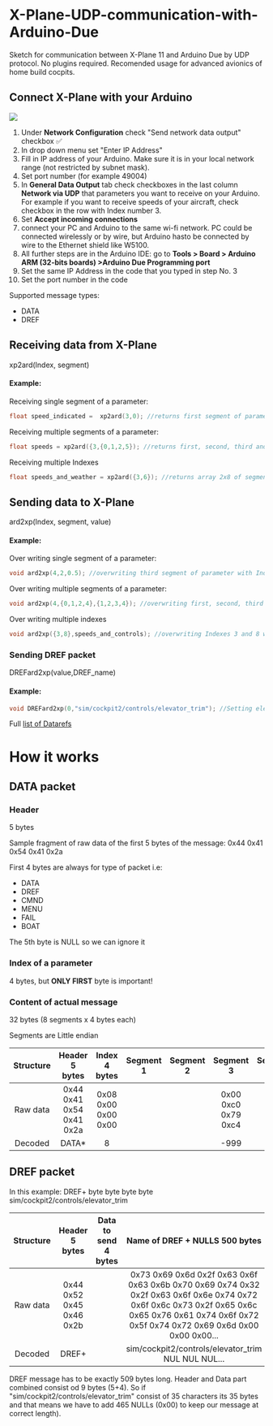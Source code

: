 # X-Plane-UDP-communication-with-Arduino-Due
Sketch for communication between X-Plane 11 and Arduino Due by UDP protocol.
No plugins required. Recomended usage for advanced avionics of home build cocpits.

## Connect X-Plane with your Arduino
![](images/GeneralDataOutput.PNG)
1. Under **Network Configuration** check "Send network data output" checkbox :white_check_mark:
2. In drop down menu set "Enter IP Address"
3. Fill in IP address of your Arduino. Make sure it is in your local network range (not restricted by subnet mask).
4. Set port number (for example 49004)
5. In **General Data Output** tab check checkboxes in the last column **Network via UDP** that parameters you want to receive on your Arduino. For example if you want to receive speeds of your aircraft, check checkbox in the row with Index number 3.
6. Set **Accept incoming connections**
7. connect your PC and Arduino to the same wi-fi network. PC could be connected wirelessly or by wire, but Arduino hasto be connected by wire to the Ethernet shield like W5100.
8. All further steps are in the Arduino IDE: go to **Tools > Board > Arduino ARM (32-bits boards) >Arduino Due Programming port**
10. Set the same IP Address in the code that you typed in step No. 3
11. Set the port number in the code


Supported message types:
- DATA
- DREF


## Receiving data from X-Plane

xp2ard(Index, segment)

#### Example:
Receiving single segment of a parameter:
```cpp
float speed_indicated =  xp2ard(3,0); //returns first segment of parameter with Index = 3
```
Receiving multiple segments of a parameter:
```cpp
float speeds = xp2ard({3,{0,1,2,5}); //returns first, second, third and sixth segment of parameter with Index = 3
```
Receiving multiple Indexes
```cpp
float speeds_and_weather = xp2ard({3,6}); //returns array 2x8 of segments in the order of selected Indexes
```

## Sending data to X-Plane

ard2xp(Index, segment, value)

#### Example:

Over writing single segment of a parameter:
```cpp
void ard2xp(4,2,0.5); //overwriting third segment of parameter with Index = 4 with value 0.5
```
Over writing multiple segments of a parameter:
```cpp
void ard2xp(4,{0,1,2,4},{1,2,3,4}); //overwriting first, second, third and fifth segment of parameter with Index = 4 with values 1, 2, 3, 4 respectively
```
Over writing multiple indexes
```cpp
void ard2xp({3,8},speeds_and_controls); //overwriting Indexes 3 and 8 with array 2x8
```


### Sending DREF packet 
DREFard2xp(value,DREF_name)

#### Example:
```cpp
void DREFard2xp(0,"sim/cockpit2/controls/elevator_trim"); //Setting elevator trim to 0 (middle of the range -1...1)
```
Full [list of Datarefs](https://developer.x-plane.com/datarefs/)


# How it works

## DATA packet

### Header
5 bytes

Sample fragment of raw data of the first 5 bytes of the message:
0x44 0x41 0x54 0x41 0x2a

First 4 bytes are always for type of packet i.e:
 - DATA
 - DREF
 - CMND
 - MENU
 - FAIL
 - BOAT

The 5th byte is NULL so we can ignore it

### Index of a parameter
4 bytes, but **ONLY FIRST** byte is important! 


### Content of actual message
32 bytes (8 segments x 4 bytes each)

Segments are Little endian

|Structure      |Header 5 bytes          | Index 4 bytes        | Segment 1         | Segment 2         | Segment 3         | Segment 4| Segment 5| Segment 6| Segment 7| Segment 8|
| :-----------: | :--------------------: | :---------------: | :---------------: | :---------------: | :---------------: | :------: | :------: | :------: | :------: | :------: |
|Raw data       |0x44 0x41 0x54 0x41 0x2a|0x08 0x00 0x00 0x00|                   |                   |0x00 0xc0 0x79 0xc4|0x00 0xc0 0x79 0xc4|0x00 0xc0 0x79 0xc4|0x00 0xc0 0x79 0xc4|0x00 0xc0 0x79 0xc4|0x00 0xc0 0x79 0xc4|0x00 0xc0 0x79 0xc4|
|Decoded        |DATA*                   |8                  |                   |                   |-999               |-999      |-999      |-999      |-999      |-999      |





## DREF packet

In this example:
DREF+ byte byte byte byte sim/cockpit2/controls/elevator_trim

|Structure      |Header 5 bytes          | Data to send 4 bytes | Name of DREF + NULLS 500 bytes|
| :-----------: | :--------------------: | :------------------: | :---------------------------: |
|Raw data       |0x44 0x52 0x45 0x46 0x2b|                      |0x73 0x69 0x6d 0x2f 0x63 0x6f 0x63 0x6b 0x70 0x69 0x74 0x32 0x2f 0x63 0x6f 0x6e 0x74 0x72 0x6f 0x6c 0x73 0x2f 0x65 0x6c 0x65 0x76 0x61 0x74 0x6f 0x72 0x5f 0x74 0x72 0x69 0x6d 0x00 0x00 0x00...|
|Decoded        |DREF+                   |                      |sim/cockpit2/controls/elevator_trim NUL NUL NUL...|

DREF message has to be exactly 509 bytes long. Header and Data part combined consist od 9 bytes (5+4). So if "sim/cockpit2/controls/elevator_trim" consist of 35 characters its 35 bytes and that means we have to add 465 NULLs (0x00) to keep our message at correct length).
